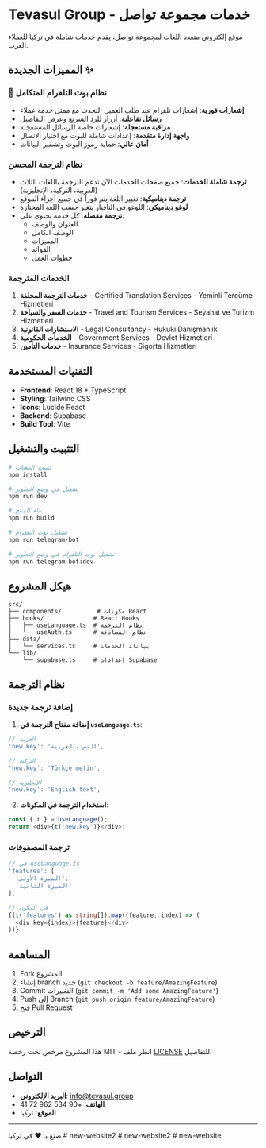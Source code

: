 # Tevasul Group - خدمات مجموعة تواصل

موقع إلكتروني متعدد اللغات لمجموعة تواصل، يقدم خدمات شاملة في تركيا للعملاء العرب.

## المميزات الجديدة ✨

### 🤖 نظام بوت التلقرام المتكامل
- **إشعارات فورية**: إشعارات تلقرام عند طلب العميل التحدث مع ممثل خدمة عملاء
- **رسائل تفاعلية**: أزرار للرد السريع وعرض التفاصيل
- **مراقبة مستعجلة**: إشعارات خاصة للرسائل المستعجلة
- **واجهة إدارة متقدمة**: إعدادات شاملة للبوت مع اختبار الاتصال
- **أمان عالي**: حماية رموز البوت وتشفير البيانات

### نظام الترجمة المحسن
- **ترجمة شاملة للخدمات**: جميع صفحات الخدمات الآن تدعم الترجمة باللغات الثلاث (العربية، التركية، الإنجليزية)
- **ترجمة ديناميكية**: تغيير اللغة يتم فوراً في جميع أجزاء الموقع
- **لوغو ديناميكي**: اللوغو في النافبار يتغير حسب اللغة المختارة
- **ترجمة مفصلة**: كل خدمة تحتوي على:
  - العنوان والوصف
  - الوصف الكامل
  - المميزات
  - الفوائد
  - خطوات العمل

### الخدمات المترجمة
1. **خدمات الترجمة المحلفة** - Certified Translation Services - Yeminli Tercüme Hizmetleri
2. **خدمات السفر والسياحة** - Travel and Tourism Services - Seyahat ve Turizm Hizmetleri
3. **الاستشارات القانونية** - Legal Consultancy - Hukuki Danışmanlık
4. **الخدمات الحكومية** - Government Services - Devlet Hizmetleri
5. **خدمات التأمين** - Insurance Services - Sigorta Hizmetleri

## التقنيات المستخدمة

- **Frontend**: React 18 + TypeScript
- **Styling**: Tailwind CSS
- **Icons**: Lucide React
- **Backend**: Supabase
- **Build Tool**: Vite

## التثبيت والتشغيل

```bash
# تثبيت التبعيات
npm install

# تشغيل في وضع التطوير
npm run dev

# بناء للمنتج
npm run build

# تشغيل بوت التلقرام
npm run telegram-bot

# تشغيل بوت التلقرام في وضع التطوير
npm run telegram-bot:dev
```

## هيكل المشروع

```
src/
├── components/          # مكونات React
├── hooks/              # React Hooks
│   ├── useLanguage.ts  # نظام الترجمة
│   └── useAuth.ts      # نظام المصادقة
├── data/
│   └── services.ts     # بيانات الخدمات
└── lib/
    └── supabase.ts     # إعدادات Supabase
```

## نظام الترجمة

### إضافة ترجمة جديدة

1. **إضافة مفتاح الترجمة في `useLanguage.ts`**:
```typescript
// العربية
'new.key': 'النص بالعربية',

// التركية
'new.key': 'Türkçe metin',

// الإنجليزية
'new.key': 'English text',
```

2. **استخدام الترجمة في المكونات**:
```typescript
const { t } = useLanguage();
return <div>{t('new.key')}</div>;
```

### ترجمة المصفوفات

```typescript
// في useLanguage.ts
'features': [
  'الميزة الأولى',
  'الميزة الثانية'
],

// في المكون
{(t('features') as string[]).map((feature, index) => (
  <div key={index}>{feature}</div>
))}
```

## المساهمة

1. Fork المشروع
2. إنشاء branch جديد (`git checkout -b feature/AmazingFeature`)
3. Commit التغييرات (`git commit -m 'Add some AmazingFeature'`)
4. Push إلى Branch (`git push origin feature/AmazingFeature`)
5. فتح Pull Request

## الترخيص

هذا المشروع مرخص تحت رخصة MIT - انظر ملف [LICENSE](LICENSE) للتفاصيل.

## التواصل

- **البريد الإلكتروني**: info@tevasul.group
- **الهاتف**: +90 534 962 72 41
- **الموقع**: تركيا

---

صنع بـ ❤️ في تركيا
#   n e w - w e b s i t e 2 
 
 #   n e w - w e b s i t e 2 
 
 #   n e w - w e b s i t e 
 
 